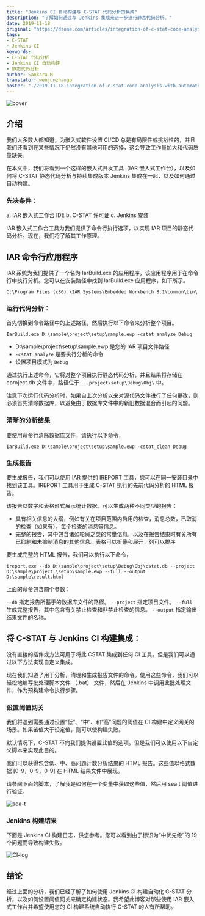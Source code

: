 ```yaml
---
title: "Jenkins CI 自动构建与 C-STAT 代码分析的集成"
description: "了解如何通过与 Jenkins 集成来进一步进行静态代码分析。"
date: 2019-11-18
original: "https://dzone.com/articles/integration-of-c-stat-code-analysis-with-automated"
tags:
- C-STAT
- Jenkins CI
keywords:
- C-STAT 代码分析
- Jenkins CI 自动构建
- 静态代码分析
author: Sankara M
translator: wenjunzhangp
poster: "./2019-11-18-integration-of-c-stat-code-analysis-with-automated-jenkins-ci-build/cover.jpg"
---
```


![cover](cover.jpg)

## 介绍

我们大多数人都知道，为嵌入式软件设置 CI/CD 总是有局限性或挑战性的，并且我们还看到在某些情况下仍然没有其他可用的选择，这会导致工作量加大和代码质量缺失。

在本文中，我们将看到一个这样的嵌入式开发工具（IAR 嵌入式工作台），以及如何将 C-STAT 静态代码分析与持续集成版本 Jenkins 集成在一起，以及如何通过自动构建。

### 先决条件：

a. IAR 嵌入式工作台 IDE
b. C-STAT 许可证
c. Jenkins 安装

IAR 嵌入式工作台工具为我们提供了命令行执行选项，以实现 IAR 项目的静态代码分析。现在，我们将了解其工作原理。

## IAR 命令行应用程序

IAR 系统为我们提供了一个名为 IarBuild.exe 的应用程序，该应用程序用于在命令行中执行分析。您可以在安装路径中找到 IarBuild.exe 应用程序，如下所示。

```
C:\Program Files (x86) \IAR Systems\Embedded Workbench 8.1\common\bin\
```

### 运行代码分析：

首先切换到命令路径中的上述路径，然后执行以下命令来分析整个项目。

```
IarBuild.exe D:\sample\project\setup\sample.ewp -cstat_analyze Debug
```

* D:\sample\project\setup\sample.ewp 是您的 IAR 项目文件路径
* `-cstat_analyze` 是要执行分析的命令
* 设置项目模式为 `Debug`

通过执行上述命令，它将对整个项目执行静态代码分析，并且结果将存储在 cproject.db 文件中，路径位于 `...project\setup\Debug\Obj\` 中。

注意下次运行代码分析时，如果自上次分析以来对源代码文件进行了任何更改，则必须首先清除数据库，以避免由于数据库文件中的新旧数据混合而引起的问题。

### 清晰的分析结果

要使用命令行清除数据库文件，请执行以下命令，

```
IarBuild.exe D:\sample\project\setup\sample.ewp -cstat_clean Debug
```

### 生成报告

要生成报告，我们可以使用 IAR 提供的 IREPORT 工具，您可以在同一安装目录中找到该工具。IREPORT 工具用于生成 C-STAT 执行的先前代码分析的 HTML 报告。

该报告以数字和表格形式展示统计数据。可以生成两种不同类型的报告：

* 具有相关信息的大纲，例如有关在项目范围内启用的检查，消息总数，已取消的检查（如果有），每个检查的消息等信息。
* 完整的报告，其中包含诸如轮廓之类的常量信息，以及在报告结束时有关所有已抑制和未抑制消息的其他信息。表格可以折叠和展开，列可以排序

要生成完整的 HTML 报告，我们可以执行以下命令，

```
ireport.exe --db D:\sample\project\setup\Debug\Obj\cstat.db --project D:\sample\project \setup\sample.ewp --full --output D:\sample\result.html
```

上面的命令包含四个参数：

`--db` 指定报告所基于的数据库文件的路径。
`--project` 指定项目文件。
`--full` 生成完整报告，其中包含有关禁止检查和非禁止检查的信息。
`--output` 指定输出结果文件的名称。

## 将 C-STAT 与 Jenkins CI 构建集成：

没有直接的插件或方法可用于将此 CSTAT 集成到任何 CI 工具。但是我们可以通过以下方法实现自定义集成。

现在我们知道了用于分析，清理和生成报告文件的命令。使用这些命令，我们可以轻松地编写批处理脚本文件 （.bat） 文件，然后在 Jenkins 中调用此批处理文件，作为预构建命令执行步骤。

### 设置阈值网关

我们将遇到需要通过设置“低”、“中”、和“高”问题的阈值在 CI 构建中定义网关的场景。如果该值大于设定值，则可以使构建失败。

默认情况下，C-STAT 不向我们提供设置此值的选项。但是我们可以使用以下自定义脚本来实现此目的。

我们可以获得包含低、中、高问题计数分析结果的 HTML 报告。这些值以格式数据 [0-9，0-9，0-9] 在 HTML 结果文件中展现。

请参阅下面的脚本，了解我是如何在一个变量中获取这些值，然后用 sea t 阈值进行验证。

![sea-t](sea-t.jpg)

### Jenkins 构建结果

下面是 Jenkins CI 构建日志，供您参考。您可以看到由于标识为“中优先级”的 19 个问题而导致构建失败。

![CI-log](CI-log.jpg)

## 结论

经过上面的分析，我们已经了解了如何使用 Jenkins CI 构建自动化 C-STAT 分析，以及如何设置阈值网关来确定构建状态。我希望此博客对那些使用 IAR 嵌入式工作台并希望使用您的 CI 构建系统自动执行 C-STAT 的人有所帮助。